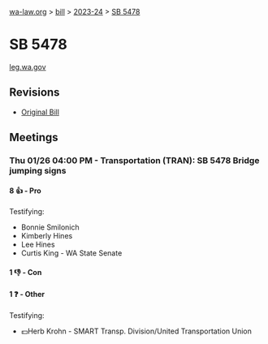 [wa-law.org](/) > [bill](/bill/) > [2023-24](/bill/2023-24/) > [SB 5478](/bill/2023-24/sb/5478/)

# SB 5478
[leg.wa.gov](https://app.leg.wa.gov/billsummary?BillNumber=5478&Year=2023&Initiative=false)

## Revisions
* [Original Bill](1/)

## Meetings
### Thu 01/26 04:00 PM - Transportation (TRAN): SB 5478 Bridge jumping signs
#### 8 👍 - Pro
Testifying:
* Bonnie Smilonich 
* Kimberly Hines
* Lee Hines
* Curtis King - WA State Senate

#### 1 👎 - Con

#### 1 ❓ - Other
Testifying:
* 💵Herb Krohn - SMART Transp. Division/United Transportation Union
